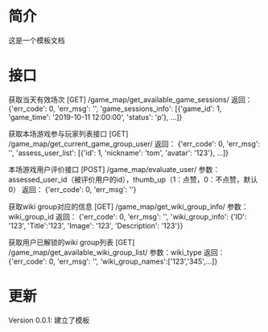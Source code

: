 # 简介

这是一个模板文档

# 接口

获取当天有效场次
[GET] /game_map/get_available_game_sessions/
返回：
{'err_code': 0, 'err_msg': '', 'game_sessions_info': [{'game_id': 1, 'game_time': '2019-10-11 12:00:00', 'status': 'p'}, ...]}

获取本场游戏参与玩家列表接口
[GET] /game_map/get_current_game_group_user/
返回：
{'err_code': 0, 'err_msg': '', 'assess_user_list': [{'id': 1, 'nickname': 'tom', 'avatar': '123'}, ...]}

本场游戏用户评价接口
[POST] /game_map/evaluate_user/
参数：assessed_user_id（被评价用户的id），thumb_up（1：点赞，0：不点赞，默认0）
返回：
{'err_code': 0, 'err_msg': ''}

获取wiki group对应的信息
[GET] /game_map/get_wiki_group_info/
参数：wiki_group_id
返回：
{'err_code': 0, 'err_msg': '', 'wiki_group_info': {'ID': '123', 'Title':'123', 'Image': '123', 'Description': '123'}}

获取用户已解锁的wiki group列表
[GET] /game_map/get_available_wiki_group_list/
参数：wiki_type
返回：
{'err_code': 0, 'err_msg': '', 'wiki_group_names':['123','345',...]}

# 更新

Version 0.0.1: 建立了模板
